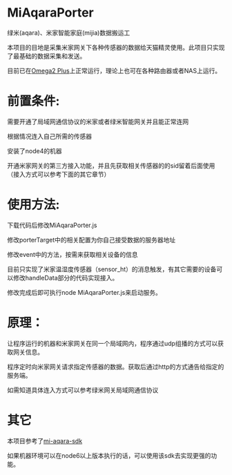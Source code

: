 # MiAqaraPorter

绿米(aqara)、米家智能家庭(mijia)数据搬运工

本项目的目地是采集米家网关下各种传感器的数据给天猫精灵使用。此项目只实现了最基础的数据采集和发送。

目前已在[Omega2 Plus](https://onion.io/)上正常运行，理论上也可在各种路由器或者NAS上运行。


# 前置条件:

需要开通了局域网通信协议的米家或者绿米智能网关并且能正常连网

根据情况连入自己所需的传感器

安装了node4的机器

开通米家网关的第三方接入功能，并且先获取相关传感器的的sid留着后面使用（接入方式可以参考下面的其它章节）

# 使用方法:

下载代码后修改MiAqaraPorter.js

修改porterTarget中的相关配置为你自己接受数据的服务器地址

修改event中的方法，按需来获取相关设备的信息

目前只实现了米家温湿度传感器（sensor_ht）的消息触发，有其它需要的设备可以修改handleData部分的代码实现接入。

修改完成后即可执行node MiAqaraPorter.js来启动服务。


# 原理：

让程序运行的机器和米家网关在同一个局域网内，程序通过udp组播的方式可以获取网关信息。

程序定时向米家网关请求指定传感器的数据。获取后通过http的方式通告给指定的服务端。

如需知道具体连入方式可以参考绿米网关局域网通信协议


# 其它

本项目参考了[mi-aqara-sdk](https://github.com/zzyss86/mi-aqara-sdk)

如果机器环境可以在node6以上版本执行的话，可以使用该sdk去实现更强的功能。
